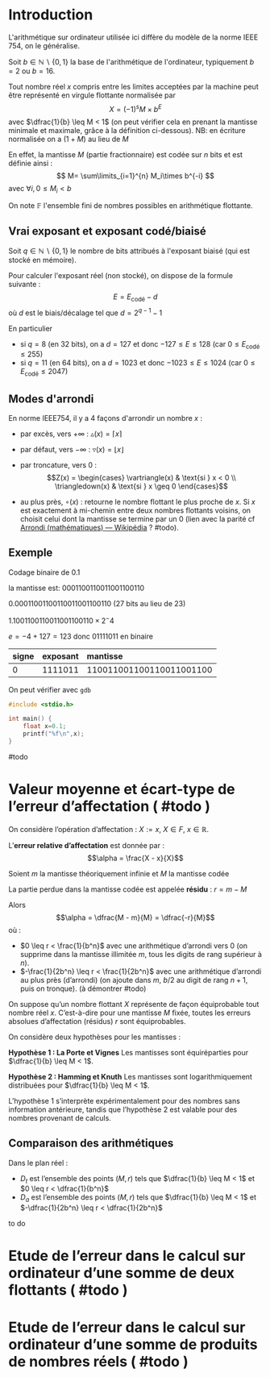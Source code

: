 # Introduction
L'arithmétique sur ordinateur utilisée ici diffère du modèle de la norme IEEE 754, on le généralise.

Soit $b \in \mathbb{N}\backslash\{0,1\}$ la base de l'arithmétique de l'ordinateur, typiquement $b = 2$ ou $b = 16$.

Tout nombre réel $x$ compris entre les limites acceptées par la machine peut être représenté en virgule flottante normalisée par 
$$X = (-1)^s M \times b^E$$
avec $\dfrac{1}{b} \leq M < 1$ (on peut vérifier cela en prenant la mantisse minimale et maximale, grâce à la définition ci-dessous).
NB: en écriture normalisée on a $(1+M)$ au lieu de $M$

En effet, la mantisse $M$ (partie fractionnaire) est codée sur $n$ bits et est définie ainsi :
$$
M= \sum\limits_{i=1}^{n} M_i\times b^{-i}
$$
avec $\forall i, 0 \leq M_i < b$ 

On note $\mathbb{F}$ l'ensemble fini de nombres possibles en arithmétique flottante.

## Vrai exposant et exposant codé/biaisé
Soit $q \in \mathbb{N}\backslash\{0,1\}$ le nombre de bits attribués à l'exposant biaisé (qui est stocké en mémoire).

Pour calculer l'exposant réel (non stocké), on dispose de la formule suivante :
$$
E = E_\text{codé} - d
$$
où $d$ est le biais/décalage tel que $d=2^{q-1}-1$

En particulier
- si $q=8$ (en $32$ bits), on a $d=127$ et donc $-127 \leq E \leq 128$ (car $0 \leq E_\text{codé} \leq 255$)
- si $q=11$ (en $64$ bits), on a $d=1023$ et donc $-1023 \leq E \leq 1024$ (car $0 \leq E_\text{codé} \leq 2047$)

## Modes d'arrondi
En norme IEEE754, il y a 4 façons d'arrondir un nombre $x$ :

- par excès, vers $+\infty$ : $\vartriangle(x) = \lceil x \rceil$

- par défaut, vers $-\infty$ : $\triangledown(x) = \lfloor x \rfloor$

- par troncature, vers $0$ : $$Z(x) =
     \begin{cases}
       \vartriangle(x) & \text{si } x < 0 \\
       \triangledown(x) & \text{si } x \geq 0
     \end{cases}$$
- au plus près, $\circ(x)$ : retourne le nombre flottant le plus proche de $x$.
		Si $x$ est exactement à mi-chemin entre deux nombres flottants voisins, on choisit celui dont la mantisse se termine par un 0 (lien avec la parité cf [Arrondi (mathématiques) — Wikipédia](https://fr.wikipedia.org/wiki/Arrondi_(math%C3%A9matiques)#Arrondi_au_pair_le_plus_proche) ? #todo).

## Exemple
Codage binaire de 0.1

la mantisse est: $0001100110011001100110$

$0.00011001100110011001100110$ (27 bits au lieu de 23)

$1.1001100110011001100110\times 2^-4$

$e=-4+127=123$ donc $01111011$ en binaire

| signe | exposant  | mantisse                   |
| :---- | :-------- | :------------------------- |
| $0$   | $1111011$ | $110011001100110011001100$ |

On peut vérifier avec `gdb`
```c
#include <stdio.h>

int main() {
	float x=0.1;
	printf("%f\n",x);
}
```

#todo 

# Valeur moyenne et écart-type de l’erreur d’affectation ( #todo )
On considère l’opération d’affectation : $X := x$, $X \in F$, $x \in \mathbb{R}$.

L’**erreur relative d’affectation** est donnée par :
$$\alpha = \frac{X - x}{X}$$

Soient $m$ la mantisse théoriquement infinie et $M$ la mantisse codée

La partie perdue dans la mantisse codée est appelée **résidu** :
$r = m - M$

Alors
$$\alpha = \dfrac{M - m}{M} = \dfrac{-r}{M}$$
où :
- $0 \leq r < \frac{1}{b^n}$ avec une arithmétique d’arrondi vers 0 (on supprime dans la mantisse illimitée $m$, tous les digits de rang supérieur à $n$).
- $-\frac{1}{2b^n} \leq r < \frac{1}{2b^n}$ avec une arithmétique d’arrondi au plus près (d’arrondi) (on ajoute dans $m$, $b/2$ au digit de rang $n + 1$, puis on tronque). (à démontrer #todo)

On suppose qu’un nombre flottant $X$ représente de façon équiprobable tout nombre réel $x$. C’est-à-dire pour une mantisse $M$ fixée, toutes les erreurs absolues d’affectation (résidus) $r$ sont équiprobables.

On considère deux hypothèses pour les mantisses :

**Hypothèse 1 : La Porte et Vignes**
Les mantisses sont équiréparties pour $\dfrac{1}{b} \leq M < 1$.

**Hypothèse 2 : Hamming et Knuth**
Les mantisses sont logarithmiquement distribuées pour $\dfrac{1}{b} \leq M < 1$.

L’hypothèse 1 s’interprète expérimentalement pour des nombres sans information antérieure, tandis que l’hypothèse 2 est valable pour des nombres provenant de calculs.

## Comparaison des arithmétiques
Dans le plan réel :
- $D_t$ est l’ensemble des points $(M, r)$ tels que $\dfrac{1}{b} \leq M < 1$ et $0 \leq r < \dfrac{1}{b^n}$
- $D_a$ est l’ensemble des points $(M, r)$ tels que $\dfrac{1}{b} \leq M < 1$ et $-\dfrac{1}{2b^n} \leq r < \dfrac{1}{2b^n}$

to do

# Etude de l’erreur dans le calcul sur ordinateur d’une somme de deux flottants ( #todo )

# Etude de l’erreur dans le calcul sur ordinateur d’une somme de produits de nombres réels ( #todo )